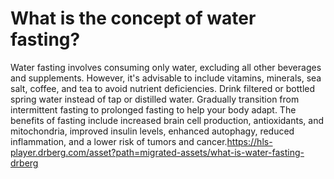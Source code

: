 # What is the concept of water fasting?

Water fasting involves consuming only water, excluding all other beverages and supplements. However, it's advisable to include vitamins, minerals, sea salt, coffee, and tea to avoid nutrient deficiencies. Drink filtered or bottled spring water instead of tap or distilled water. Gradually transition from intermittent fasting to prolonged fasting to help your body adapt. The benefits of fasting include increased brain cell production, antioxidants, and mitochondria, improved insulin levels, enhanced autophagy, reduced inflammation, and a lower risk of tumors and cancer.https://hls-player.drberg.com/asset?path=migrated-assets/what-is-water-fasting-drberg